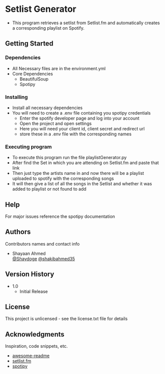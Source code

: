 # Setlist Generator

* This program retrieves a setlist from Setlist.fm and automatically creates a corresponding playlist on Spotify.

## Getting Started

### Dependencies

* All Necessary files are in the environment.yml
* Core Dependencies
    * BeautifulSoup
    * Spotipy

### Installing

* Install all necessary dependencies
* You will need to create a .env file containing you spotipy credentials
    * Enter the spotify developer page and log into your account
    * Open the project and open settings
    * Here you will need your client id, client secret and redirect url
    * store these in a .env file with the corresponding names

### Executing program

* To execute this program run the file playlistGenerator.py
* After find the Set in which you are attending on Setlist.fm and paste that link
* Then just type the artists name in and now there will be a playlist uploaded to spotify with the corresponding songs
* It will then give a list of all the songs in the Setlist and whether it was added to playlist or not found to add


## Help

For major issues reference the spotipy documentation

## Authors

Contributors names and contact info

* Shayaan Ahmed  
[@Shaydoge](https://github.com/Shaydoge)
[@shakibahmed35](https://github.com/shakibahmed35)

## Version History

* 1.0
    * Initial Release

## License

This project is unlicensed - see the license.txt file for details

## Acknowledgments

Inspiration, code snippets, etc.
* [awesome-readme](https://github.com/matiassingers/awesome-readme)
* [setlist.fm](https://www.setlist.fm/)
* [spotipy](https://spotipy.readthedocs.io/en/2.24.0/index.html#)